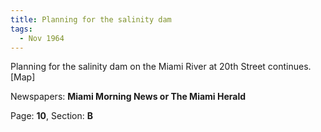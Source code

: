 ```yaml
---  
title: Planning for the salinity dam  
tags:  
  - Nov 1964  
---  
```

  
Planning for the salinity dam on the Miami River at 20th Street continues. [Map]  
  
Newspapers: **Miami Morning News or The Miami Herald**  
  
Page: **10**, Section: **B** 
